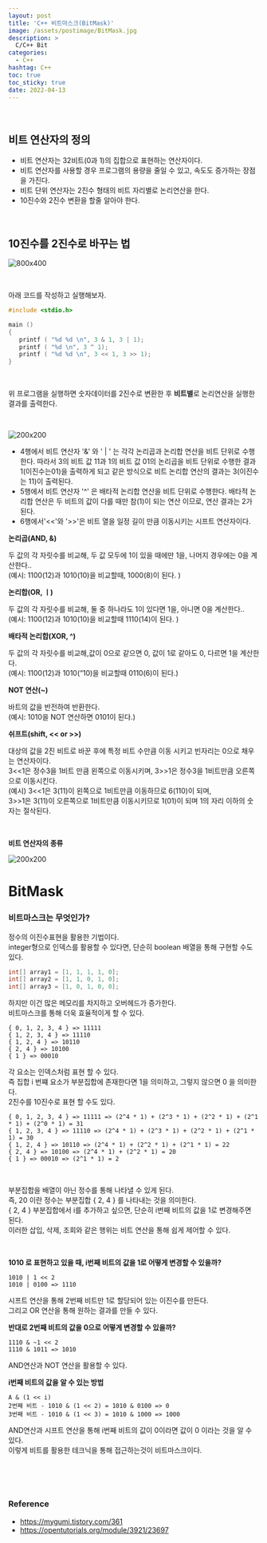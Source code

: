 ```yaml
---
layout: post
title: 'C++ 비트마스크(BitMask)'
image: /assets/postimage/BitMask.jpg
description: >
  C/C++ Bit
categories:
  - C++
hashtag: C++
toc: true
toc_sticky: true
date: 2022-04-13
---
```



<br>

## 비트 연산자의 정의

- 비트 연산자는 32비트(0과 1)의 집합으로 표현하는 연산자이다.
- 비트 연산자를 사용할 경우 프로그램의 용량을 줄일 수 있고, 속도도 증가하는 장점을 가진다.
- 비트 단위 연산자는 2진수 형태의 비트 자리별로 논리연산을 한다.
- 10진수와 2진수 변환을 할줄 알아야 한다.

<br>

## 10진수를 2진수로 바꾸는 법

![800x400](https://s3-ap-northeast-2.amazonaws.com/opentutorials-user-file/module/3921/11482.png)

<br>

아래 코드를 작성하고 실행해보자.
```c++
#include <stdio.h>

main ()
{
   printf ( "%d %d \n", 3 & 1, 3 | 1);
   printf ( "%d \n", 3 ^ 1);
   printf ( "%d %d \n", 3 << 1, 3 >> 1);
}
```
<br>

위 프로그램을 실행하면 숫자데이터를 2진수로 변환한 후 **비트별**로 논리연산을 실행한 결과를 출력한다.

<br>

![200x200](https://s3-ap-northeast-2.amazonaws.com/opentutorials-user-file/module/3921/9945.png)
<br>
- 4행에서 비트 연산자 '&' 와 ' | ' 는 각각 논리곱과 논리합 연산을 비트 단위로 수행한다. 따라서 3의 비트 값 11과 1의 비트 값 01의 논리곱을 비트 단위로 수행한 결과 1(이진수는01)을 출력하게 되고 같은 방식으로 비트 논리합 연산의 결과는 3(이진수는 11)이 출력된다.  
- 5행에서 비트 연산자 '^' 은 배타적 논리합 연산을 비트 단위로 수행한다. 배타적 논리합 연산은 두 비트의 값이 다를 때만 참(1)이 되는 연산 이므로, 연산 결과는 2가 된다.  
- 6행에서'<<'와 '>>'은 비트 열을 일정 길이 만큼 이동시키는 시프트 연산자이다.

**논리곱(AND, &)**

두 값의 각 자릿수를 비교해, 두 값 모두에 1이 있을 때에만 1을, 나머지 경우에는 0을 계산한다..  
(예시: 1100(12)과 1010(10)을 비교할때, 1000(8)이 된다. )


**논리합(OR, ㅣ)**

두 값의 각 자릿수를 비교해, 둘 중 하나라도 1이 있다면 1을, 아니면 0을 계산한다..  
(예시: 1100(12)과 1010(10)을 비교할때 1110(14)이 된다. )

**배타적 논리합(XOR, ^)**

두 값의 각 자릿수를 비교해,값이 0으로 같으면 0, 값이 1로 같아도 0, 다르면 1을 계산한다.   
(예시: 1100(12)과 1010(“10)을 비교할때 0110(6)이 된다.)

**NOT 연산(~)**

바트의 값을 반전하여 반환한다.   
(예시: 1010을  NOT 연산하면 0101이 된다.)


**쉬프트(shift, << or >>)**

대상의 값을 2진 비트로 바꾼 후에 특정 비트 수만큼 이동 시키고 빈자리는 0으로 채우는 연산자이다.  
3<<1은 정수3을 1비트 만큼 왼쪽으로 이동시키며, 3>>1은 정수3을 1비트만큼 오른쪽으로 이동시킨다.  
(예시)
3<<1은 3(11)이 왼쪽으로 1비트만큼 이동하므로 6(110)이 되며,  
3>>1은 3(11)이 오른쪽으로 1비트만큼 이동시키므로 1(01)이 되며 1의 자리 이하의 숫자는 절삭된다.

<br>

**비트 연산자의 종류**

![200x200](https://s3-ap-northeast-2.amazonaws.com/opentutorials-user-file/module/3921/9946.png)


# BitMask

### 비트마스크는 무엇인가?

정수의 이진수표현을 활용한 기법이다.  
integer형으로 인덱스를 활용할 수 있다면, 단순히 boolean 배열을 통해 구현할 수도 있다.
```c++
int[] array1 = [1, 1, 1, 1, 0];
int[] array2 = [1, 1, 0, 1, 0];
int[] array3 = [1, 0, 1, 0, 0];
```

하지만 이건 많은 메모리를 차지하고 오버헤드가 증가한다.  
비트마스크를 통해 더욱 효율적이게 할 수 있다.

```
{ 0, 1, 2, 3, 4 } => 11111
{ 1, 2, 3, 4 } => 11110
{ 1, 2, 4 } => 10110
{ 2, 4 } => 10100
{ 1 } => 00010
```

각 요소는 인덱스처럼 표현 할 수 있다.  
즉 집합 i 번쨰 요소가 부분집합에 존재한다면 1을 의미하고, 그렇지 않으면 0 을 의미한다.  
2진수를 10진수로 표현 할 수도 있다.

```
{ 0, 1, 2, 3, 4 } => 11111 => (2^4 * 1) + (2^3 * 1) + (2^2 * 1) + (2^1 * 1) + (2^0 * 1) = 31
{ 1, 2, 3, 4 } => 11110 => (2^4 * 1) + (2^3 * 1) + (2^2 * 1) + (2^1 * 1) = 30
{ 1, 2, 4 } => 10110 => (2^4 * 1) + (2^2 * 1) + (2^1 * 1) = 22
{ 2, 4 } => 10100 => (2^4 * 1) + (2^2 * 1) = 20
{ 1 } => 00010 => (2^1 * 1) = 2
```
<br>

부분집합을 배열이 아닌 정수를 통해 나타낼 수 있게 된다.  
즉, 20 이란 정수는 부분집합 { 2, 4 } 를 나타내는 것을 의미한다.  
{ 2, 4 } 부분집합에서 i를 추가하고 싶으면, 단순히 i번째 비트의 값을 1로 변경해주면 된다.  
이러한 삽입, 삭제, 조회와 같은 행위는 비트 연산을 통해 쉽게 제어할 수 있다.

<br>

**1010 로 표현하고 있을 때, i번째 비트의 값을 1로 어떻게 변경할 수 있을까?**
```
1010 | 1 << 2
1010 | 0100 => 1110
```
시프트 연산을 통해 2번째 비트만 1로 할당되어 있는 이진수를 만든다.  
그리고 OR 연산을 통해 원하는 결과를 만들 수 있다.

**반대로 2번째 비트의 값을 0으로 어떻게 변경할 수 있을까?**
```
1110 & ~1 << 2
1110 & 1011 => 1010
```
AND연산과 NOT 연산을 활용할 수 있다.

**i번째 비트의 값을 알 수 있는 방법**
```
A & (1 << i)
2번째 비트 - 1010 & (1 << 2) = 1010 & 0100 => 0
3번째 비트 - 1010 & (1 << 3) = 1010 & 1000 => 1000
```

AND연산과 시프트 연산을 통해 i번째 비트의 값이 0이라면 값이 0 이라는 것을 알 수 있다.  
이렇게 비트를 활용한 테크닉을 통해 접근하는것이 비트마스크이다.


<br>
<br>
<br>

### Reference

- https://mygumi.tistory.com/361
- https://opentutorials.org/module/3921/23697
